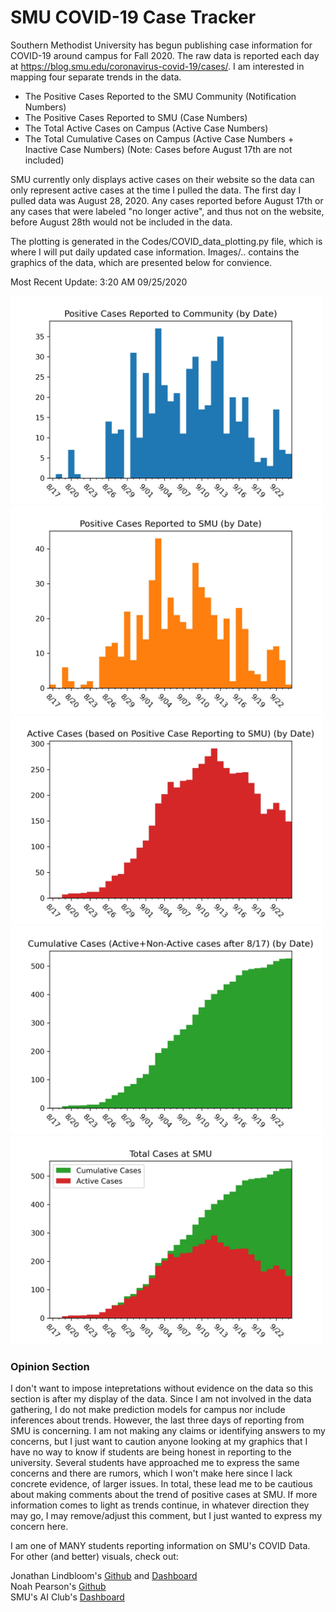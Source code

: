 # SMU COVID-19 Case Tracker

Southern Methodist University has begun publishing case information for COVID-19 around campus for Fall 2020. The raw data is reported each day at https://blog.smu.edu/coronavirus-covid-19/cases/. I am interested in mapping four separate trends in the data.

* The Positive Cases Reported to the SMU Community (Notification Numbers)
* The Positive Cases Reported to SMU (Case Numbers)
* The Total Active Cases on Campus (Active Case Numbers)
* The Total Cumulative Cases on Campus (Active Case Numbers + Inactive Case Numbers) (Note: Cases before August 17th are not included)

SMU currently only displays active cases on their website so the data can only represent active cases at the time I pulled the data. The first day I pulled data was August 28, 2020. Any cases reported before August 17th or any cases that were labeled "no longer active", and thus not on the website, before August 28th would not be included in the data.

The plotting is generated in the Codes/COVID_data_plotting.py file, which is where I will put daily updated case information. Images/.. contains the graphics of the data, which are presented below for convience.

Most Recent Update: 3:20 AM 09/25/2020

<img src="Images/SMU_COVID19_community_notified_cases_09_24.jpg" width="500">
<img src="Images/SMU_COVID19_positive_test_cases_09_24.jpg" width="500">
<img src="Images/SMU_COVID19_active_cases_09_24.jpg" width="500">
<img src="Images/SMU_COVID19_cumulative_cases_09_24.jpg" width="500">
<img src="Images/SMU_COVID19_cases_comparison_09_24.jpg" width="500">

### Opinion Section

I don't want to impose intepretations without evidence on the data so this section is after my display of the data. Since I am not involved in the data gathering, I do not make prediction models for campus nor include inferences about trends. However, the last three days of reporting from SMU is concerning. I am not making any claims or identifying answers to my concerns, but I just want to caution anyone looking at my graphics that I have no way to know if students are being honest in reporting to the university. Several students have approached me to express the same concerns and there are rumors, which I won't make here since I lack concrete evidence, of larger issues. In total, these lead me to be cautious about making comments about the trend of positive cases at SMU. If more information comes to light as trends continue, in whatever direction they may go, I may remove/adjust this comment, but I just wanted to express my concern here.

I am one of MANY students reporting information on SMU's COVID Data. For other (and better) visuals, check out:

Jonathan Lindbloom's [Github](https://github.com/Jonathan-Lindbloom/SMU-COVID-19) and [Dashboard](https://public.tableau.com/profile/jonathan.lindbloom#!/vizhome/SMUCOVID-19InteractiveDashboard/Dashboard)  
Noah Pearson's [Github](https://github.com/NoahPearson/SMU_Covid-19_Tracking)  
SMU's AI Club's [Dashboard](http://covid.smuaiclub.com/)
